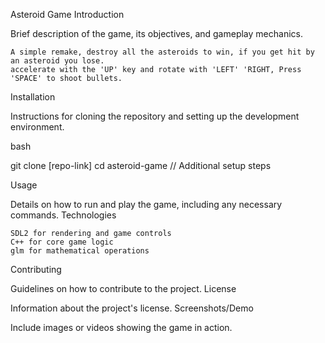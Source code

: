 Asteroid Game Introduction

Brief description of the game, its objectives, and gameplay mechanics. 

    A simple remake, destroy all the asteroids to win, if you get hit by an asteroid you lose. 
    accelerate with the 'UP' key and rotate with 'LEFT' 'RIGHT, Press 'SPACE' to shoot bullets.   


Installation

Instructions for cloning the repository and setting up the development environment.

bash

git clone [repo-link]
cd asteroid-game
// Additional setup steps

Usage

Details on how to run and play the game, including any necessary commands.
Technologies

    SDL2 for rendering and game controls
    C++ for core game logic
    glm for mathematical operations

Contributing

Guidelines on how to contribute to the project.
License

Information about the project's license.
Screenshots/Demo

Include images or videos showing the game in action.
